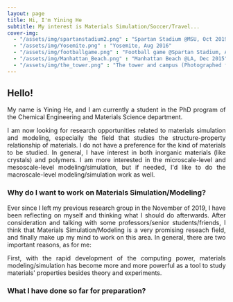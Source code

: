 ```yaml
---
layout: page
title: Hi, I'm Yining He
subtitle: My interest is Materials Simulation/Soccer/Travel...
cover-img: 
  - "/assets/img/spartanstadium2.png" : "Spartan Stadium @MSU, Oct 2019"
  - "/assets/img/Yosemite.png" : "Yosemite, Aug 2016"
  - "/assets/img/footballgame.png" : "Football game @Spartan Stadium, Aug 2019"
  - "/assets/img/Manhattan_Beach.png" : "Manhattan Beach @LA, Dec 2015"
  - "/assets/img/the_tower.png" : "The tower and campus (Photographed from library) @MSU, Dec 2019"
---
```


## Hello!
<p style="text-align: justify"> My name is Yining He, and I am currently a student in the PhD program of the Chemical Engineering and Materials Science department. </p>

<p style="text-align: justify"> I am now looking for research opportunities related to materials simulation and modeling, especially the field that studies the structure-property relationship of materials. I do not have a preference for the kind of materials to be studied. In general, I have interest in both inorganic materials (like crystals) and polymers. I am more interested in the microscale-level and mesoscale-level modeling/simulation, but if needed, I'd like to do the macroscale-level modeling/simulation work as well. </p>

### Why do I want to work on Materials Simulation/Modeling?
<p style="text-align: justify"> Ever since I left my previous research group in the November of 2019, I have been reflecting on myself and thinking what I should do afterwards. After consideration and talking with some professors/senior students/friends, I think that Materials Simulation/Modeling is a very promising reseach field, and finally make up my mind to work on this area. In general, there are two important reasons, as for me: </p>
  
<p style="text-align: justify"> First, with the rapid development of the computing power, materials modeling/simulation has become more and more powerful as a tool to study materials' properties besides theory and experiments. </p>


### What I have done so far for preparation?
